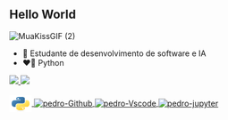 ## Hello World
![MuaKissGIF (2)](https://user-images.githubusercontent.com/110363100/230798439-31ae2e81-57ac-46c2-9c9d-ac991688ebd5.gif)


- 🔭 Estudante de desenvolvimento de software e IA
- ❤️🐍 Python

 <a href="https://github.com/pdr0-42">
  <img height="180em" src="https://github-readme-stats.vercel.app/api?username=pdr0-42&show_icons=true&theme=cobalt&include_all_commits=true&count_private=true"/>
  <img height="180em" src="https://github-readme-stats.vercel.app/api/top-langs/?username=pdr0-42&layout=compact&langs_count=7&theme=cobalt"/>
</div>

<div style="display: inline_block"><br>
  <img align="center" alt="pedro-Python" height="30" width="40" src="https://raw.githubusercontent.com/devicons/devicon/master/icons/python/python-original.svg">
  <img align="center" alt="pedro-Github" height="30" width="40" src="https://cdn.jsdelivr.net/gh/devicons/devicon/icons/github/github-original.svg" />
  <img align="center" alt="pedro-Vscode" height="30" width="40" src="https://cdn.jsdelivr.net/gh/devicons/devicon/icons/vscode/vscode-original.svg"/>
  <img align = "center" alt = "pedro-jupyter" height = "30" src="https://cdn.jsdelivr.net/gh/devicons/devicon/icons/jupyter/jupyter-original-wordmark.svg" />
          
        
  </div>
